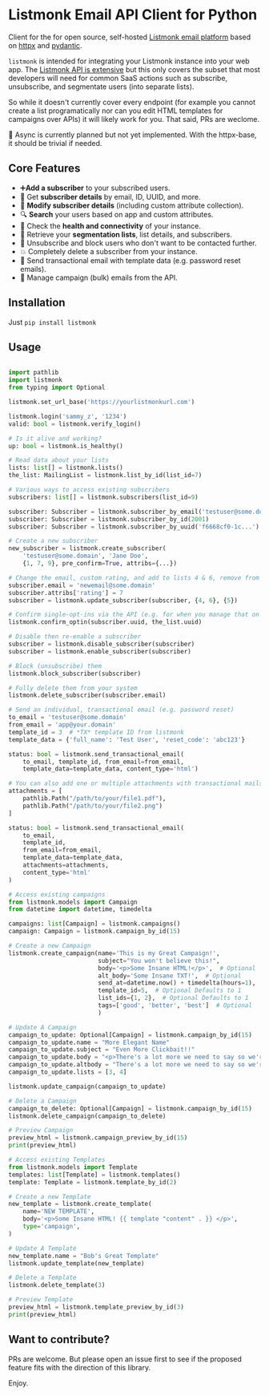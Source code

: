 # Listmonk Email API Client for Python

Client for the for open source, self-hosted [Listmonk email platform](https://listmonk.app) based on 
[httpx](https://www.python-httpx.org) and [pydantic](https://pydantic.dev).  

`listmonk` is intended for integrating your Listmonk instance into your web app. The [Listmonk API is extensive](https://listmonk.app/docs/apis/apis/) but this only covers the subset that most developers will need for common SaaS actions such as subscribe, unsubscribe, and segmentate users (into separate lists).

So while it doesn't currently cover every endpoint (for example you cannot create a list programatically nor can you edit HTML templates for campaigns over APIs) it will likely work for you. That said, PRs are weclome.

🔀 Async is currently planned but not yet implemented. With the httpx-base, it should be trivial if needed.

## Core Features

* ➕**Add a subscriber** to your subscribed users. 
* 🙎 Get **subscriber details** by email, ID, UUID, and more.
* 📝 **Modify subscriber details** (including custom attribute collection).
* 🔍 **Search** your users based on app and custom attributes.
* 🏥 Check the **health and connectivity** of your instance.
*  👥 Retrieve your **segmentation lists**,  list details, and subscribers.
* 🙅 Unsubscribe and block users who don't want  to be contacted further.
* 💥 Completely delete a subscriber from your instance.
* 📧 Send transactional email with template data (e.g. password reset emails).
* 📨 Manage campaign (bulk) emails from the API.

## Installation

Just `pip install listmonk`


## Usage

```python

import pathlib
import listmonk
from typing import Optional

listmonk.set_url_base('https://yourlistmonkurl.com')

listmonk.login('sammy_z', '1234')
valid: bool = listmonk.verify_login()

# Is it alive and working?
up: bool = listmonk.is_healthy()

# Read data about your lists
lists: list[] = listmonk.lists()
the_list: MailingList = listmonk.list_by_id(list_id=7)

# Various ways to access existing subscribers
subscribers: list[] = listmonk.subscribers(list_id=9)

subscriber: Subscriber = listmonk.subscriber_by_email('testuser@some.domain')
subscriber: Subscriber = listmonk.subscriber_by_id(2001)
subscriber: Subscriber = listmonk.subscriber_by_uuid('f6668cf0-1c...')

# Create a new subscriber
new_subscriber = listmonk.create_subscriber(
    'testuser@some.domain', 'Jane Doe',
    {1, 7, 9}, pre_confirm=True, attribs={...})

# Change the email, custom rating, and add to lists 4 & 6, remove from 5.
subscriber.email = 'newemail@some.domain'
subscriber.attribs['rating'] = 7
subscriber = listmonk.update_subscriber(subscriber, {4, 6}, {5})

# Confirm single-opt-ins via the API (e.g. for when you manage that on your platform)
listmonk.confirm_optin(subscriber.uuid, the_list.uuid)

# Disable then re-enable a subscriber
subscriber = listmonk.disable_subscriber(subscriber)
subscriber = listmonk.enable_subscriber(subscriber)

# Block (unsubscribe) them
listmonk.block_subscriber(subscriber)

# Fully delete them from your system
listmonk.delete_subscriber(subscriber.email)

# Send an individual, transactional email (e.g. password reset)
to_email = 'testuser@some.domain'
from_email = 'app@your.domain'
template_id = 3  # *TX* template ID from listmonk
template_data = {'full_name': 'Test User', 'reset_code': 'abc123'}

status: bool = listmonk.send_transactional_email(
    to_email, template_id, from_email=from_email,
    template_data=template_data, content_type='html')

# You can also add one or multiple attachments with transactional mails
attachments = [
    pathlib.Path("/path/to/your/file1.pdf"),
    pathlib.Path("/path/to/your/file2.png")
]

status: bool = listmonk.send_transactional_email(
    to_email,
    template_id,
    from_email=from_email,
    template_data=template_data,
    attachments=attachments,
    content_type='html'
)

# Access existing campaigns
from listmonk.models import Campaign
from datetime import datetime, timedelta

campaigns: list[Campaign] = listmonk.campaigns()
campaign: Campaign = listmonk.campaign_by_id(15)

# Create a new Campaign
listmonk.create_campaign(name='This is my Great Campaign!',
                         subject="You won't believe this!",
                         body='<p>Some Insane HTML!</p>',  # Optional
                         alt_body='Some Insane TXT!',  # Optional
                         send_at=datetime.now() + timedelta(hours=1),  # Optional
                         template_id=5,  # Optional Defaults to 1
                         list_ids={1, 2},  # Optional Defaults to 1
                         tags=['good', 'better', 'best']  # Optional
                         )

# Update A Campaign
campaign_to_update: Optional[Campaign] = listmonk.campaign_by_id(15)
campaign_to_update.name = "More Elegant Name"
campaign_to_update.subject = "Even More Clickbait!!"
campaign_to_update.body = "<p>There's a lot more we need to say so we're updating this programmatically!"
campaign_to_update.altbody = "There's a lot more we need to say so we're updating this programmatically!"
campaign_to_update.lists = [3, 4]

listmonk.update_campaign(campaign_to_update)

# Delete a Campaign
campaign_to_delete: Optional[Campaign] = listmonk.campaign_by_id(15)
listmonk.delete_campaign(campaign_to_delete)

# Preview Campaign
preview_html = listmonk.campaign_preview_by_id(15)
print(preview_html)

# Access existing Templates
from listmonk.models import Template
templates: list[Template] = listmonk.templates()
template: Template = listmonk.template_by_id(2)

# Create a new Template
new_template = listmonk.create_template(
    name='NEW TEMPLATE',
    body='<p>Some Insane HTML! {{ template "content" . }} </p>',
    type='campaign',
)

# Update A Template
new_template.name = "Bob's Great Template"
listmonk.update_template(new_template)

# Delete a Template
listmonk.delete_template(3)

# Preview Template
preview_html = listmonk.template_preview_by_id(3)
print(preview_html)
```

## Want to contribute?

PRs are welcome. But please open an issue first to see if the proposed feature fits with the direction of this library.

Enjoy.
